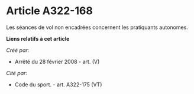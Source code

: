 # Article A322-168

Les séances de vol non encadrées concernent les pratiquants autonomes.

**Liens relatifs à cet article**

_Créé par_:

  - Arrêté du 28 février 2008 - art. (V)

_Cité par_:

  - Code du sport. - art. A322-175 (VT)
